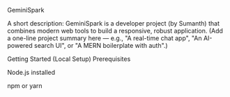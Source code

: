 GeminiSpark

A short description: GeminiSpark is a developer project (by Sumanth) that combines modern web tools to build a responsive, robust application. (Add a one-line project summary here — e.g., "A real-time chat app", "An AI-powered search UI", or "A MERN boilerplate with auth".)

Getting Started (Local Setup)
Prerequisites

Node.js installed

npm or yarn
